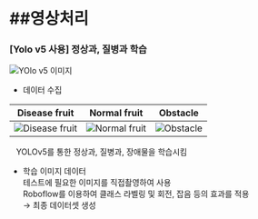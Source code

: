 ##영상처리
=====



### [Yolo v5 사용] 정상과, 질병과 학습
![YOlo v5 이미지](https://user-images.githubusercontent.com/89784307/209088907-ae06ef8d-8393-4391-8930-5d88ae4748de.png)


- 데이터 수집

| Disease fruit | Normal fruit | Obstacle |
|--|--|--|
|![Disease fruit](https://user-images.githubusercontent.com/89784307/209089720-6ece6c6b-e040-465e-a1ec-51ae1b7d9419.png)|![Normal fruit](https://user-images.githubusercontent.com/89784307/209089964-6ece60d6-cfe9-4181-be2b-1b8980d367ea.png)|![Obstacle](https://user-images.githubusercontent.com/89784307/209090017-0ef5830c-5ba8-41f7-8b2f-01be5cb9ce53.png)|

&nbsp;&nbsp; YOLOv5를 통한 정상과, 질병과, 장애물을 학습시킴</br>
  
- 학습 이미지 데이터</br>
  테스트에 필요한 이미지를 직접촬영하여 사용</br>
  Roboflow를 이용하여 클래스 라벨링 및 회전, 잡음 등의 효과를 적용</br>
  →  최종 데이터셋 생성
